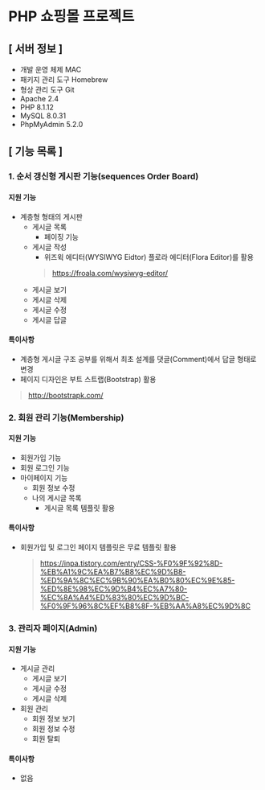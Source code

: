 # PHP 쇼핑몰 프로젝트
## [ 서버 정보 ]
- 개발 운영 체제 MAC
- 패키지 관리 도구 Homebrew
- 형상 관리 도구 Git
- Apache 2.4
- PHP 8.1.12
- MySQL 8.0.31
- PhpMyAdmin 5.2.0
## [ 기능 목록 ]
### 1. 순서 갱신형 게시판 기능(sequences Order Board)
#### 지원 기능
- 계층형 형태의 게시판
   - 게시글 목록
      - 페이징 기능
   - 게시글 작성
      - 위즈윅 에디터(WYSIWYG Eidtor) 플로라 에디터(Flora Editor)를 활용
      > https://froala.com/wysiwyg-editor/
   - 게시글 보기
   - 게시글 삭제
   - 게시글 수정
   - 게시글 답글

#### 특이사항
- 계층형 게시글 구조 공부를 위해서 최초 설계를 댓글(Comment)에서 답글 형태로 변경
- 페이지 디자인은 부트 스트랩(Bootstrap) 활용
> http://bootstrapk.com/
### 2. 회원 관리 기능(Membership)
#### 지원 기능
- 회원가입 기능
- 회원 로그인 기능
- 마이페이지 기능
   - 회원 정보 수정
   - 나의 게시글 목록
      - 게시글 목록 템플릿 활용
 #### 특이사항
- 회원가입 및 로그인 페이지 템플릿은 무료 템플릿 활용
   > https://inpa.tistory.com/entry/CSS-%F0%9F%92%8D-%EB%A1%9C%EA%B7%B8%EC%9D%B8-%ED%9A%8C%EC%9B%90%EA%B0%80%EC%9E%85-%ED%8E%98%EC%9D%B4%EC%A7%80-%EC%8A%A4%ED%83%80%EC%9D%BC-%F0%9F%96%8C%EF%B8%8F-%EB%AA%A8%EC%9D%8C

### 3. 관리자 페이지(Admin)
#### 지원 기능
- 게시글 관리
   - 게시글 보기
   - 게시글 수정
   - 게시글 삭제
- 회원 관리
   - 회원 정보 보기
   - 회원 정보 수정
   - 회원 탈퇴
#### 특이사항
- 없음